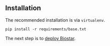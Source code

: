Installation
------------

The recommended installation is via `virtualenv`.

	pip install -r requirements/base.txt

The next step is to [deploy Biostar][deploy].

[deploy]: docs/deploy.md
